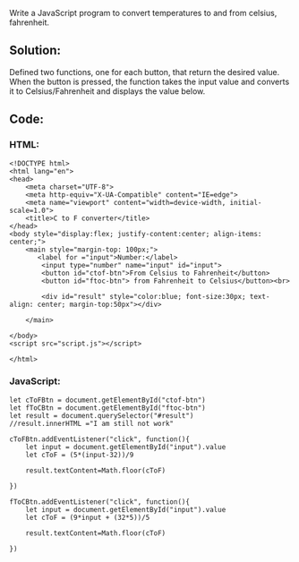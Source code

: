 Write a JavaScript program to convert temperatures to and from celsius, fahrenheit.

## Solution:

Defined two functions, one for each button, that return the desired value. When the button is pressed, the function takes the input value and converts it to Celsius/Fahrenheit and displays the value below.

## Code:

### HTML: 
```
<!DOCTYPE html>
<html lang="en">
<head>
    <meta charset="UTF-8">
    <meta http-equiv="X-UA-Compatible" content="IE=edge">
    <meta name="viewport" content="width=device-width, initial-scale=1.0">
    <title>C to F converter</title>
</head>
<body style="display:flex; justify-content:center; align-items: center;">
    <main style="margin-top: 100px;">
       <label for ="input">Number:</label>
        <input type="number" name="input" id="input">
        <button id="ctof-btn">From Celsius to Fahrenheit</button>
        <button id="ftoc-btn"> from Fahrenheit to Celsius</button><br>

        <div id="result" style="color:blue; font-size:30px; text-align: center; margin-top:50px"></div>

    </main>
    
</body>
<script src="script.js"></script>

</html>
```

### JavaScript:
```
let cToFBtn = document.getElementById("ctof-btn")
let fToCBtn = document.getElementById("ftoc-btn")
let result = document.querySelector("#result")
//result.innerHTML ="I am still not work"

cToFBtn.addEventListener("click", function(){
    let input = document.getElementById("input").value
    let cToF = (5*(input-32))/9

    result.textContent=Math.floor(cToF)
    
})

fToCBtn.addEventListener("click", function(){
    let input = document.getElementById("input").value
    let cToF = (9*input + (32*5))/5

    result.textContent=Math.floor(cToF)
    
})
```